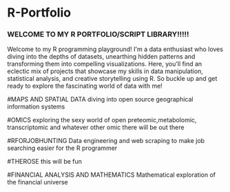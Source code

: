 # R-Portfolio
### WELCOME TO MY R PORTFOLIO/SCRIPT LIBRARY!!!!!


﻿Welcome to my R programming playground! I'm a data enthusiast who loves diving into the depths of datasets, 
unearthing hidden patterns and transforming them into compelling visualizations. Here, you'll find an eclectic 
mix of projects that showcase my skills in data manipulation, statistical analysis, and creative storytelling using R. 
So buckle up and get ready to explore the fascinating world of data with me!


#MAPS AND SPATIAL DATA
diving into open source geographical information systems




#OMICS
exploring the sexy world of open preteomic,metabolomic, transcriptomic and whatever other omic there will be out there




#RFORJOBHUNTING
Data engineering and web scraping to make job searching easier for the R programmer





#THEROSE
this will be fun




#FINANCIAL ANALYSIS AND MATHEMATICS
Mathematical exploration of the financial universe
